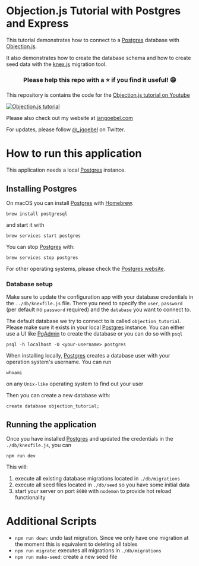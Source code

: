 # Objection.js Tutorial with Postgres and Express

This tutorial demonstrates how to connect to a [Postgres](https://www.postgresql.org) database with [Objection.js](https://vincit.github.io/objection.js/).

It also demonstrates how to create the database schema and how to create seed data with the [knex.js](http://knexjs.org) migration tool.

<h3 align="center">Please help this repo with a ⭐️ if you find it useful! 😁</h3>

This repository is contains the code for the [Objection.js tutorial on Youtube](https://www.youtube.com/watch?v=zbIl2kuP7tE)

[![Objection.js tutorial](images/objection-js-postgres-tutorial.png)](https://www.youtube.com/watch?v=zbIl2kuP7tE)

Please also check out my website at [jangoebel.com](https://jangoebel.com)

For updates, please follow [@_jgoebel](https://twitter.com/_jgoebel) on Twitter.

# How to run this application

This application needs a local [Postgres](https://www.postgresql.org) instance.

## Installing Postgres

On macOS you can install [Postgres](https://www.postgresql.org) with [Homebrew](https://brew.sh/).

```
brew install postgresql
```

and start it with

```
brew services start postgres
```

You can stop [Postgres](https://www.postgresql.org) with:

```
brew services stop postgres
```

For other operating systems, please check the [Postgres website](https://www.postgresql.org/download/).

### Database setup

Make sure to update the configuration app with your database credentials in the `../db/knexfile.js` file.
There you need to specify the `user`, `password` (per default no `password` required) and the `database` you want to connect to.

The default database we try to connect to is called `objection_tutorial`. Please make sure it exists in your local [Postgres](https://www.postgresql.org) instance. You can either use a UI like [PgAdmin](https://www.pgadmin.org) to create the database or you can do so with `psql`

```
psql -h localhost -U <your-username> postgres
```

When installing locally, [Postgres](https://www.postgresql.org) creates a database user with your operation system's username.
You can run

```
whoami
```

on any `Unix-like` operating system to find out your user

Then you can create a new database with:

```
create database objection_tutorial;
```

## Running the application

Once you have installed [Postgres](https://www.postgresql.org) and updated the credentials in the `./db/knexfile.js`, you can

```
npm run dev
```

This will:

1. execute all existing database migrations located in `./db/migrations`
2. execute all seed files located in `./db/seed` so you have some initial data
3. start your server on port `8080` with `nodemon` to provide hot reload functionality

# Additional Scripts

- `npm run down`: undo last migration. Since we only have one migration at the moment this is equivalent to deleting all tables
- `npm run migrate`: executes all migrations in `./db/migrations`
- `npm run make-seed`: create a new seed file
